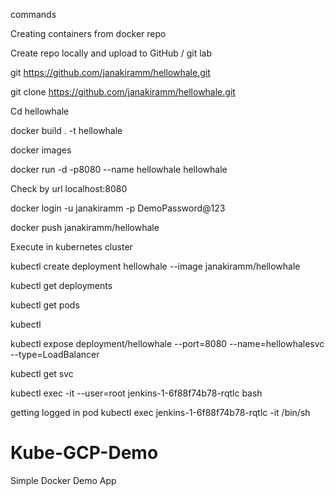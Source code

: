 commands

Creating containers from docker repo

Create repo locally and upload to GitHub / git lab

git https://github.com/janakiramm/hellowhale.git

git clone https://github.com/janakiramm/hellowhale.git

Cd hellowhale

docker build . -t hellowhale

docker images

docker run -d -p8080 --name hellowhale hellowhale

Check  by url localhost:8080

docker login -u janakiramm -p DemoPassword@123

docker push janakiramm/hellowhale

Execute in kubernetes cluster

kubectl create deployment hellowhale --image janakiramm/hellowhale

kubectl get deployments

kubectl get pods

kubectl

kubectl expose deployment/hellowhale --port=8080 --name=hellowhalesvc --type=LoadBalancer

kubectl get svc

kubectl exec -it --user=root jenkins-1-6f88f74b78-rqtlc  bash


getting logged in  pod kubectl exec jenkins-1-6f88f74b78-rqtlc  -it /bin/sh

# Kube-GCP-Demo
Simple Docker Demo App




